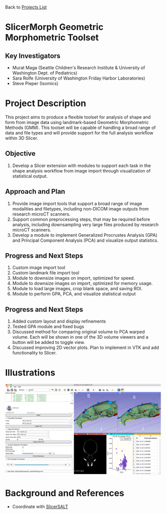 Back to [Projects List](../../README.md#ProjectsList)

# SlicerMorph Geometric Morphometric Toolset

## Key Investigators

- Murat Maga (Seattle Children's Research Institute & University of Washington Dept. of Pediatrics)
- Sara Rolfe (University of Washington Friday Harbor Laboratories)
- Steve Pieper (Isomics)


# Project Description
This project aims to produce a flexible toolset for analysis of shape and form from image data using landmark-based Geometric Morphometric Methods (GMM). This toolset will be capable of handling a broad range of data and file types and will provide support for the full analysis workflow within 3D Slicer.

## Objective

1. Develop a Slicer extension with modules to support each task in the shape analysis workflow from image import through visualization of statistical output.

## Approach and Plan

<!-- Describe here HOW you would like to achieve the objectives stated above. -->

1. Provide image import tools that support a broad range of image modalities and filetypes, including non-DICOM image outputs from research microCT scanners.  
2. Support common preprocessing steps, that may be required before analysis, including downsampling very large files produced by research microCT scanners.
3. Develop a module to implement Generalized Procrustes Analysis (GPA) and Principal Component Analysis (PCA) and visualize output statistics.

## Progress and Next Steps

<!-- Update this section as you make progress, describing of what you have ACTUALLY DONE. If there are specific steps that you could not complete then you can describe them here, too. -->

1. Custom image import tool 
2. Custom landmark file import tool
3. Module to downsize images on import, optimized for speed.
4. Module to downsize images on import, optimized for memory usage.
5. Module to load large images, crop blank space, and saving ROI. 
6. Module to perform GPA, PCA, and visualize statistical output

## Progress and Next Steps
1. Added custom layout and display refinements
2. Tested GPA module and fixed bugs
3. Discussed method for comparing original volume to PCA warped volume. Each will be shown in one of the 3D volume viewers and a button will be added to toggle view.
4. Discussed improving 2D vector plots. Plan to implement in VTK and add functionality to Slicer.

# Illustrations

<!-- Add pictures and links to videos that demonstrate what has been accomplished.
![GPA module GUI](module.png)
![Using sliders to warp mouse skull along PCA vectors](warp.png)
![Lollipop plot of PCA2 vectors on mesh and scatter plot of PCA2 vs PCA3](lollipop.png)
![Point cloud plot of total landmark variance](pointCloud.png)
![Ellipse plot of total landmark variance](ellipse.png)
-->
![SlicerMorph GPA Screenshot](SM_screen.png)

# Background and References

<!-- If you developed any software, include link to the source code repository. If possible, also add links to sample data, and to any relevant publications. -->
- Coordinate with [SlicerSALT](http://salt.slicer.org/)
